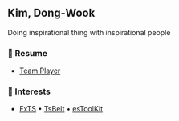 ## Kim, Dong-Wook

Doing inspirational thing with inspirational people

### 📄 Resume

- [Team Player](https://woody-morgan.notion.site/0e6693a7be7842779b260a366935f79f)

### 🧠 Interests

- [FxTS](https://github.com/marpple/FxTS) •  [TsBelt](https://github.com/mobily/ts-belt) • [esToolKit](https://github.com/toss/es-toolkit) 
